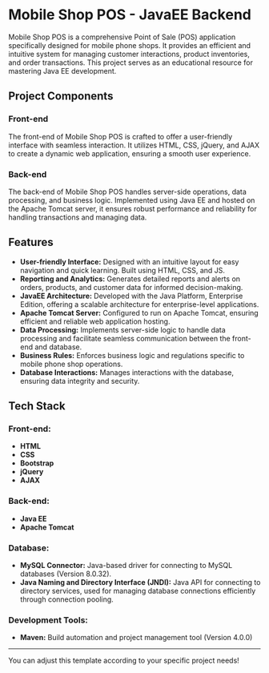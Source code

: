 # Mobile Shop POS - JavaEE Backend

Mobile Shop POS is a comprehensive Point of Sale (POS) application specifically designed for mobile phone shops. It provides an efficient and intuitive system for managing customer interactions, product inventories, and order transactions. This project serves as an educational resource for mastering Java EE development.

## Project Components

### Front-end
The front-end of Mobile Shop POS is crafted to offer a user-friendly interface with seamless interaction. It utilizes HTML, CSS, jQuery, and AJAX to create a dynamic web application, ensuring a smooth user experience.

### Back-end
The back-end of Mobile Shop POS handles server-side operations, data processing, and business logic. Implemented using Java EE and hosted on the Apache Tomcat server, it ensures robust performance and reliability for handling transactions and managing data.

## Features

- **User-friendly Interface:** Designed with an intuitive layout for easy navigation and quick learning. Built using HTML, CSS, and JS.
- **Reporting and Analytics:** Generates detailed reports and alerts on orders, products, and customer data for informed decision-making.
- **JavaEE Architecture:** Developed with the Java Platform, Enterprise Edition, offering a scalable architecture for enterprise-level applications.
- **Apache Tomcat Server:** Configured to run on Apache Tomcat, ensuring efficient and reliable web application hosting.
- **Data Processing:** Implements server-side logic to handle data processing and facilitate seamless communication between the front-end and database.
- **Business Rules:** Enforces business logic and regulations specific to mobile phone shop operations.
- **Database Interactions:** Manages interactions with the database, ensuring data integrity and security.

## Tech Stack

### Front-end:
- **HTML**
- **CSS**
- **Bootstrap**
- **jQuery**
- **AJAX**

### Back-end:
- **Java EE**
- **Apache Tomcat**

### Database:
- **MySQL Connector:** Java-based driver for connecting to MySQL databases (Version 8.0.32).
- **Java Naming and Directory Interface (JNDI):** Java API for connecting to directory services, used for managing database connections efficiently through connection pooling.

### Development Tools:
- **Maven:** Build automation and project management tool (Version 4.0.0)

---

You can adjust this template according to your specific project needs!
